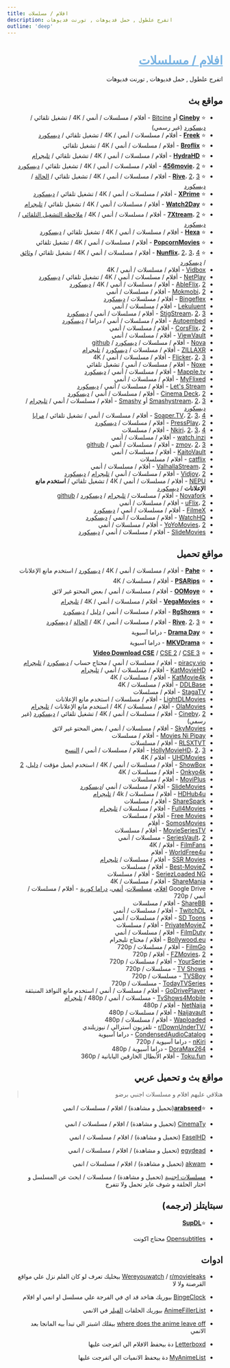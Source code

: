 ```yaml
---
title: افلام / مسلسلات
description: اتفرج علطول , حمل فديوهات , تورنت فديوهات
outline: 'deep'
---
```


<div dir="rtl">

# <div dir="rtl"><span style="color:rgb(120, 179, 226); text-decoration: underline;">افلام / مسلسلات</span></div>
<div dir="rtl">اتفرج علطول , حمل فديوهات , تورنت فديوهات</div>

## <div dir="rtl">مواقع بث</div>

* ⭐ **[Cineby](https://www.cineby.app/)** أو [Bitcine](https://www.bitcine.app/) - أفلام / مسلسلات / أنمي / 4K / تشغيل تلقائي / [ديسكورد](https://discord.gg/C2zGTdUbHE) (غير رسمي)
* ⭐ **[Freek](https://freek.to/)** - أفلام / مسلسلات / أنمي / 4K / تشغيل تلقائي / [ديسكورد](https://discord.com/invite/q8Y9FmYFPR)
* ⭐ **[Broflix](https://broflix.ci/)** - أفلام / مسلسلات / أنمي / 4K / تشغيل تلقائي
* ⭐ **[HydraHD](https://hydrahd.me/)** - أفلام / مسلسلات / أنمي / 4K / تشغيل تلقائي / [تليجرام](https://t.me/+BUrW9XlfiW1lNDQ0)
* ⭐ **[456movie](https://456movie.com/)**، [2](https://www.345movies.com/) - أفلام / مسلسلات / أنمي / 4K / تشغيل تلقائي / [ديسكورد](https://discord.gg/456movies)
* ⭐ **[Rive](https://rivestream.live/)**، [2](https://rivestream.xyz/)، [3](https://cinemaos-v2.vercel.app/) - أفلام / مسلسلات / أنمي / 4K / تشغيل تلقائي / [الحالة](https://rentry.co/rivestream) / [ديسكورد](https://discord.gg/6xJmJja8fV)
* ⭐ **[XPrime](https://xprime.tv/)** - أفلام / مسلسلات / أنمي / 4K / تشغيل تلقائي / [ديسكورد](https://discord.gg/DKACCNZC)
* ⭐ **[Watch2Day](https://watch2day.site/)** - أفلام / مسلسلات / أنمي / 4K / تشغيل تلقائي / [تليجرام](https://t.me/watch2dayonline)
* ⭐ **[7Xtream](https://movies.7xtream.com/)**، [2](https://cinema.7xtream.com/) - أفلام / مسلسلات / أنمي / 4K / [ملاحظة التشغيل التلقائي](https://github.com/fmhy/FMHY/wiki/FMHY%E2%80%90Notes.md#7xtream-autoplay) / [ديسكورد](https://discord.gg/TXqWTKeAAu)
* ⭐ **[Hexa](https://hexa.watch/)** - أفلام / مسلسلات / أنمي / 4K / تشغيل تلقائي / [ديسكورد](https://discord.com/invite/fF7TwrjR6T)
* ⭐ **[PopcornMovies](https://popcornmovies.to/)** - أفلام / مسلسلات / أنمي / 4K / تشغيل تلقائي
* ⭐ **[Nunflix](https://nunflix.org/)**، [2](https://nunflix-firebase.web.app/)، [3](https://nunflix-ey9.pages.dev/)، [4](https://nunflix-firebase.firebaseapp.com/) - أفلام / مسلسلات / أنمي / 4K / تشغيل تلقائي / [وثائق](https://nunflix-doc.pages.dev/) / [ديسكورد](https://discord.gg/CXVyfhgn26)
* [Vidbox](https://vidbox.to/) - أفلام / مسلسلات / أنمي / 4K
* [NetPlay](https://netplayz.ru/) - أفلام / مسلسلات / أنمي / 4K / تشغيل تلقائي / [ديسكورد](https://discord.gg/NCH4rzxJ36)
* [AbleFlix](https://ableflix.xyz/)، [2](https://ableflix.cc/) - أفلام / مسلسلات / أنمي / 4K / [ديسكورد](https://discord.gg/tDKYeh9eQn)
* [Mokmobi](https://mokmobi.ovh/)، [2](https://mokmobi.site/) - أفلام / مسلسلات / أنمي
* [Bingeflex](https://bingeflex.vercel.app/) - أفلام / مسلسلات / [ديسكورد](https://discord.gg/ajRY6Bn3rr)
* [Lekuluent](https://lekuluent.et/) - أفلام / مسلسلات / أنمي
* [StigStream](https://stigstream.com/)، [2](https://stigstream.xyz)، [3](https://stigstream.co.uk) - أفلام / مسلسلات / أنمي / [ديسكورد](https://discord.gg/xxefFT8uEY)
* [Autoembed](https://watch.autoembed.cc/) - أفلام / مسلسلات / أنمي / دراما / [ديسكورد](https://discord.gg/BWDSXV9aX4)
* [CorsFlix](https://corsflix.us.kg/)، [2](https://weprogramstuff.cc/) - أفلام / مسلسلات / أنمي
* [ViewVault](https://viewvault.org/) - أفلام / مسلسلات / أنمي
* [Nova](https://novastream.top/) - أفلام / مسلسلات / [ديسكورد](https://discord.gg/s9kUZw7CqP) / [github](https://github.com/ambr0sial/nova/)
* [ZILLAXR](https://zilla-xr.xyz/) - أفلام / مسلسلات / [ديسكورد](https://discord.gg/MCt2R9gqGb) / [تليجرام](https://t.me/+MQUUqEx2WXA0ZmZk)
* [Flicker](https://flickermini.netlify.app/)، [2](https://flickermini.pages.dev/)، [3](https://flickeraddon.pages.dev/) - أفلام / مسلسلات / أنمي / 4K
* [Noxe](https://noxe.live/) - أفلام / مسلسلات / أنمي / تشغيل تلقائي
* [Mapple.tv](https://mapple.tv/) - أفلام / مسلسلات / أنمي / [ديسكورد](https://discord.gg/V8XUhQb2MZ)
* [MyFlixed](https://www.myflixed.fun/) - أفلام / مسلسلات / أنمي
* [Let's Stream](https://www.letstream.site/) - أفلام / مسلسلات / أنمي / [ديسكورد](https://discord.gg/SdVZGGEw)
* [Cinema Deck](https://cinemadeck.com/)، [2](https://cinemadeck.st/) - أفلام / مسلسلات / أنمي / [ديسكورد](https://l.cinemadeck.com/discord)
* [Smashystream](https://smashystream.xyz/)، [2](https://flix.smashystream.xyz/)، [3](https://smashystream.com/) أو [Smashy](https://smashy.stream/) - أفلام / مسلسلات / أنمي / [تليجرام](https://telegram.me/+vekZX4KtMPtiYmRl) / [ديسكورد](https://discord.com/invite/tcdcxrbDkE)
* [Soaper.TV](https://soaper.top/)، [2](https://soaper.vip/)، [3](https://soaper.cc/)، [4](https://soaper.live/) - أفلام / مسلسلات / أنمي / تشغيل تلقائي / [مرايا](https://www.soaperpage.com/)
* [PressPlay](https://www.pressplay.top/)، [2](https://pressplay.cam/) - أفلام / مسلسلات / [ديسكورد](https://discord.gg/r4QrghF4B9)
* [Nkiri](https://nkiri.cc/)، [2](https://soapertv.cc/)، [3](https://popcorntimeonline.cc/)، [4](https://streammovies.to/) - أفلام / مسلسلات
* [watch.inzi](https://watch.inzi.dev/) - أفلام / مسلسلات / أنمي
* [zmov](https://zmov.vercel.app/)، [2](https://watch.coen.ovh/)، [3](https://plexmovies.online/) - أفلام / مسلسلات / أنمي / [github](https://github.com/coen-h/zmov)
* [KaitoVault](https://www.kaitovault.com/) - أفلام / مسلسلات / أنمي
* [catflix](https://catflix.su/) - أفلام / مسلسلات
* [ValhallaStream](https://valhallastream.us.kg/)، [2](https://valhallastream.pages.dev/) - أفلام / مسلسلات / أنمي
* [Vidjoy](https://vidjoy.pro/)، [2](https://moviekex.com/) - أفلام / مسلسلات / أنمي / [تليجرام](https://t.me/vidjoy) / [ديسكورد](https://discord.gg/4cq9vkerA3)
* [NEPU](https://nepu.to/) - أفلام / مسلسلات / أنمي / 4K / تشغيل تلقائي / **استخدم مانع الإعلانات** / [ديسكورد](https://discord.gg/nepu)
* [Novafork](https://novafork.com/) - أفلام / مسلسلات / [تليجرام](https://t.me/novafork) / [ديسكورد](https://discord.gg/XbDBBmh5FY) / [github](https://github.com/fanlimgames/novafork)
* [uFlix](https://uflix.cc/)، [2](https://uflix.to/) - أفلام / مسلسلات / أنمي
* [FilmeX](https://filmex.to/) - أفلام / مسلسلات / أنمي / [ديسكورد](https://discord.gg/6r5KTZgqXV)
* [WatchHQ](https://watchhq.site/) - أفلام / مسلسلات / أنمي / [ديسكورد](https://discord.com/invite/YgSBsPAG)
* [YoYoMovies](https://yoyomovies.net/)، [2](https://fmovies-hd.to/) - أفلام / مسلسلات / أنمي
* [SlideMovies](https://slidemovies.org/) - أفلام / مسلسلات / أنمي / [ديسكورد](https://discord.gg/mh2Bte8Kfj)

## <div dir="rtl">مواقع تحميل</div>

* ⭐ **[Pahe](https://pahe.ink/)** - أفلام / مسلسلات / أنمي / 4K / [ديسكورد](https://discord.gg/4AvaCsd2J4) / استخدم مانع الإعلانات
* ⭐ **[PSARips](https://psa.wf/)** - أفلام / مسلسلات / 4K
* ⭐ **[OOMoye](https://www.oomoye.life/)** - أفلام / مسلسلات / أنمي / بعض المحتو غير لائق
* ⭐ **[VegaMovies](https://vegamovies.ms/)** - أفلام / مسلسلات / أنمي / 4K / [تليجرام](https://telegram.dog/vega_officials)
* ⭐ **[RgShows](https://www.rgshows.me/)** - أفلام / مسلسلات / أنمي / [دليل](https://www.rgshows.me/guide.html) / [ديسكورد](https://discord.com/invite/rgshows)
* ⭐ **[Rive](https://rivestream.live/)**، [2](https://rivestream.xyz/)، [3](https://cinemaos-v2.vercel.app/) - أفلام / مسلسلات / أنمي / 4K / [الحالة](https://rentry.co/rivestream) / [ديسكورد](https://discord.gg/6xJmJja8fV)
* ⭐ **[Drama Day](https://dramaday.me/)** - دراما آسيوية
* ⭐ **[MKVDrama](https://mkvdrama.org/)** - دراما آسيوية
* ⭐ **[Video Download CSE](https://cse.google.com/cse?cx=006516753008110874046:wevn3lkn9rr)** / [CSE 2](https://cse.google.com/cse?cx=89f2dfcea452fc451) / [CSE 3](https://cse.google.com/cse?cx=aab218d0aa53e3578)
* [piracy.vip](https://piracy.vip/) - أفلام / مسلسلات / أنمي / محتاج حساب / [ديسكورد](https://discord.com/invite/FKT2rMCfUW) / [تليجرام](https://t.me/+QV1PldJrE3gzYjk1)
* [KatMovieHD](https://katworld.net/?type=KatmovieHD) - أفلام / مسلسلات / أنمي / [تليجرام](https://t.me/joinchat/TMuzf8VYH7M1YWVh)
* [KatMovie4k](https://katworld.net/?type=Katmovie4k) - أفلام / مسلسلات / 4K
* [DDLBase](https://ddlbase.com/) - أفلام / مسلسلات / 4K
* [StagaTV](https://www.stagatv.com/) - أفلام / مسلسلات
* [LightDLMovies](https://lightdl.xyz/) - أفلام / مسلسلات / استخدم مانع الإعلانات
* [OlaMovies](http://app2.olamovies.download/) - أفلام / مسلسلات / 4K / استخدم مانع الإعلانات / [تليجرام](https://telegram.me/olamovies_officialv69)
* [Cineby](https://www.cineby.app/)، [2](https://www.bitcine.app/) - أفلام / مسلسلات / أنمي / 4K / تشغيل تلقائي / [ديسكورد](https://discord.gg/C2zGTdUbHE) (غير رسمي)
* [SkyMovies](https://skymovieshd.li/) - أفلام / مسلسلات / أنمي / بعض المحتو غير لائق
* [Movies Ni Pipay](https://moviesnipipay.me/) - أفلام / مسلسلات
* [RLSXTVT](https://rlsxtvt.icu/) - أفلام / مسلسلات
* [HollyMovieHD](https://hollymoviehd.cc/)، [2](https://yeshd.net/)، [3](https://novamovie.net/) - أفلام / مسلسلات / أنمي / [النسخ](https://hollymoviehd-official.com/)
* [UHDMovies](https://modlist.in/?type=uhdmovies) - أفلام / 4K
* [ShowBox](https://www.showbox.media/) - أفلام / مسلسلات / أنمي / 4K / استخدم ايميل مؤقت / [دليل](https://rentry.co/febbox)، [2](https://pastebin.com/raw/jtwMfCcq)
* [Onkyo4k](https://onkyo4k.com/) - أفلام / مسلسلات / 4K
* [MoviPlus](https://moviplus.net/) - أفلام / مسلسلات
* [SlideMovies](https://slidemovies.org/) - أفلام / مسلسلات / أنمي /[ديسكورد](https://discord.gg/mh2Bte8Kfj)
* [HDHub4u](https://hdhublist.com/?re=hollywood) - أفلام / مسلسلات / 4k / [تليجرام](https://hdhublist.com/?re=telegram)
* [ShareSpark](https://ww1.sharespark.cfd/) - أفلام / مسلسلات
* [Full4Movies](https://www.full4movies.cool/) - أفلام / مسلسلات / [تليجرام](https://t.me/+esNoIP2HG30yMjlk)
* [Free Movies](https://free-movies.to/) - أفلام / مسلسلات
* [SomosMovies](https://somosmovies.com/) - أفلام
* [MovieSeriesTV](https://www.movieseriestv.net/) - أفلام / مسلسلات
* [SeriesVault](https://seriesvault.win/)، [2](https://seriesvault.org/) - مسلسلات / أنمي
* [FilmFans](https://filmfans.org/) - أفلام / 4K
* [WorldFree4u](https://worldfree4u.pet/) - أفلام
* [SSR Movies](https://ssrmovies.com/) - أفلام / مسلسلات / [تليجرام](https://telegram.dog/+MF2EXeitLjMxY2Ux)
* [Best-MovieZ](https://www.best-moviez.ws/) - أفلام / مسلسلات
* [SeriezLoaded NG](https://www.seriezloaded.com.ng/) - أفلام / مسلسلات
* [ShareMania](https://sharemania.us/) - أفلام / مسلسلات / 4K
* Google Drive [افلام](https://databasegdriveplayer.co/movie.php)، [مسلسلات](https://databasegdriveplayer.co/series.php)، [أنمي](https://databasegdriveplayer.co/anime.php)، [دراما كورية](https://databasegdriveplayer.co/drama.php) - أفلام / مسلسلات / أنمي / 720p
* [ShareBB](https://sharebb.me/) - أفلام / مسلسلات
* [TwitchDL](https://dl2.twitchdl.us/) - أفلام / مسلسلات / أنمي
* [SD Toons](https://sdtoons.in) - أفلام / مسلسلات / أنمي
* [PrivateMovieZ](https://privatemoviez.cam/) - أفلام / مسلسلات
* [FilmDuty](https://filmduty.com/) - أفلام / مسلسلات / أنمي
* [⁠Bollywood.eu](https://bollywood.eu.org/) - أفلام / محتاج تليجرام
* [FilmGo](https://www.filmgo.live/) - أفلام / مسلسلات / 720p
* [FZMovies](https://fzmovies.host/)، [2](https://fzmovies.net/) - أفلام / 720p
* [YourSerie](https://www.yourserie.com/) - أفلام / مسلسلات / 720p
* [TV Shows](https://tvshows.ac/) - مسلسلات / 720p
* [TVSBoy](https://tvsboy.com/) - مسلسلات / 720p
* [TodayTVSeries](https://www.todaytvseries6.com/) - مسلسلات / 720p
* [GoDrivePlayer](https://godriveplayer.com/) - أفلام / مسلسلات / أنمي / استخدم مانع النوافذ المنبثقة
* [TvShows4Mobile](https://tvshows4mobile.org/) - مسلسلات / أنمي / 480p / [تليجرام](https://t.me/o2tvseries_official)
* [NetNaija](https://netnaija.xyz/) - أفلام / 480p
* [Naijavault](https://www.naijavault.com/) - أفلام / مسلسلات / 480p
* [Waploaded](https://films.waploaded.com/movie) - أفلام / مسلسلات / 480p
* [/r/DownUnderTV](https://www.reddit.com/r/DownUnderTV/) - تلفزيون أسترالي / نيوزيلندي
* [CondensedAudioCatalog](https://condensedaudiocatalog.com/) - دراما آسيوية
* [nKiri](https://nkiri.com/) - دراما آسيوية / 720p
* [DoraMax264](https://doramax264.com/) - دراما آسيوية / 480p
* [Toku.fun](https://toku.fun/) - أفلام الأبطال الخارقين اليابانية / 360p

## <div dir="rtl">مواقع بث و تحميل عربي</div>
> هتلاقي عليهم افلام و مسلسلات اجنبي برضو

* ⭐**[arabseed](https://m.asd.quest/)**(تحميل و مشاهدة) / افلام / مسلسلات / انمي

* [CinemaTy](https://66dogdol.shop/) (تحميل و مشاهدة) / افلام / مسلسلات / انمي

* [FaselHD](https://www.faselhds.world/) (تحميل و مشاهدة) / افلام / مسلسلات / انمي

* [egydead](https://egydead.space/) (تحميل و مشاهدة) / افلام / مسلسلات / انمي

* [akwam](https://ak.sv/) (تحميل و مشاهدة) / افلام / مسلسلات / انمي

* [مسلسلات اجنبية](https://drive.google.com/drive/folders/0B19OoIC31UN0eUE4OERjSXYxcUE) (تحميل و مشاهدة) / مسلسلات / ابحث عن المسلسل و اختار الحلقة و شوف عايز تحمل ولا تتفرج  

## <div dir="rtl">سبتايتلز (ترجمه)</div>

* ⭐**[SupDL](https://subdl.com)**

* [Opensubtitles](https://www.opensubtitles.org/en/) محتاج اكونت

## ادوات

* [Wereyouwatch](https://whereyouwatch.com/) / [r/movieleaks](https://reddit.com/r/movieleaks) بيخليك تعرف لو كان الفلم نزل علي مواقع القرصنة ولا لا

* [BingeClock](https://www.bingeclock.com/) بيوريك هتاخد قد اي في الفرجة علي مسلسل او انمي او افلام

* [AnimeFillerList](https://www.animefillerlist.com/) بيوريك الحلقات [الفيلر](https://pastebin.com/Pu4kTva8) في الانمي

* [where does the anime leave off](https://wheredoestheanimeleaveoff.com/) بيقلك اشبتر الي تبدأ بيه المانجا بعد الانمي

* [Letterboxd](https://letterboxd.com/) دة بيحفظ الافلام الي اتفرجت عليها

* [MyAnimeList](https://myanimelist.net/) دة بيحفظ الانميات الي اتفرجت عليها

</div>
